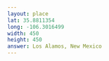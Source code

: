```yaml
---
layout: place
lat: 35.8811354
long: -106.3016499
width: 450
height: 450
answer: Los Alamos, New Mexico
---
```

